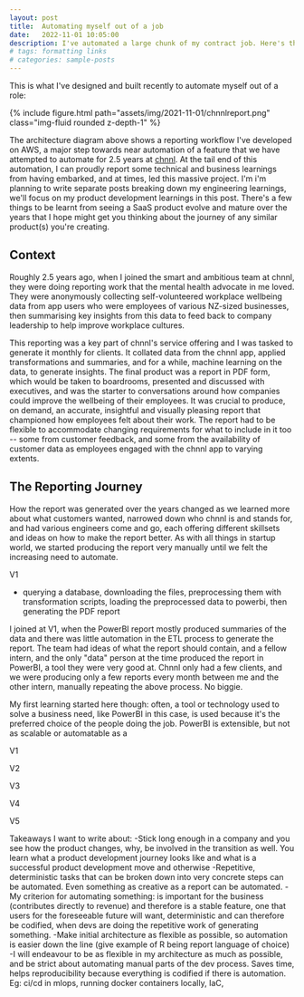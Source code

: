 ```yaml
---
layout: post
title:  Automating myself out of a job
date:   2022-11-01 10:05:00
description: I've automated a large chunk of my contract job. Here's the journey to near full automation and my main learnings.
# tags: formatting links
# categories: sample-posts
---
```

This is what I've designed and built recently to automate myself out of a role:

{% include figure.html path="assets/img/2021-11-01/chnnlreport.png" class="img-fluid rounded z-depth-1" %}

The architecture diagram above shows a reporting workflow I've developed on AWS, a major step towards near automation of a feature that we have attempted to automate for 2.5 years at [chnnl](https://chnnl.app/home). At the tail end of this automation, I can proudly report some technical and business learnings from having embarked, and at times, led this massive project. I'm i'm planning to write separate posts breaking down my engineering learnings, we'll focus on my product development learnings in this post. There's a few things to be learnt from seeing a SaaS product evolve and mature over the years that I hope might get you thinking about the journey of any similar product(s) you're creating.

## Context

Roughly 2.5 years ago, when I joined the smart and ambitious team at chnnl, they were doing reporting work that the mental health advocate in me loved. They were anonymously collecting self-volunteered workplace wellbeing data from app users who were employees of various NZ-sized businesses, then summarising key insights from this data to feed back to company leadership to help improve workplace cultures.

This reporting was a key part of chnnl's service offering and I was tasked to generate it monthly for clients. It collated data from the chnnl app, applied transformations and summaries, and for a while, machine learning on the data, to generate insights. The final product was a report in PDF form, which would be taken to boardrooms, presented and discussed with executives, and was the starter to conversations around how companies could improve the wellbeing of their employees. It was crucial to produce, on demand, an accurate, insightful and visually pleasing report that championed how employees felt about their work. The report had to be flexible to accommodate changing requirements for what to include in it too -- some from customer feedback, and some from the availability of customer data as employees engaged with the chnnl app to varying extents.

## The Reporting Journey

How the report was generated over the years changed as we learned more about what customers wanted, narrowed down who chnnl is and stands for, and had various engineers come and go, each offering different skillsets and ideas on how to make the report better. As with all things in startup world, we started producing the report very manually until we felt the increasing need to automate.

V1
- querying a database, downloading the files, preprocessing them with transformation scripts, loading the preprocessed data to powerbi, then generating the PDF report

I joined at V1, when the PowerBI report mostly produced summaries of the data and there was little automation in the ETL process to generate the report. The team had ideas of what the report should contain, and a fellow intern, and the only "data" person at the time produced the report in PowerBI, a tool they were very good at. Chnnl only had a few clients, and we were producing only a few reports every month between me and the other intern, manually repeating the above process. No biggie. 

My first learning started here though: often, a tool or technology used to solve a business need, like PowerBI in this case, is used because it's the preferred choice of the people doing the job. PowerBI is extensible, but not as scalable or automatable as a 

V1

V2

V3

V4

V5

Takeaways I want to write about:
-Stick long enough in a company and you see how the product changes, why, be involved in the transition as well. You learn what a product development journey looks like and what is a successful product development move and otherwise
-Repetitive, deterministic tasks that can be broken down into very concrete steps can be automated. Even something as creative as a report can be automated. 
-My criterion for automating something: is important for the business (contributes directly to revenue) and therefore is a stable feature, one that users for the foreseeable future will want, deterministic and can therefore be codified, when devs are doing the repetitive work of generating something. 
-Make initial architecture as flexible as possible, so automation is easier down the line (give example of R being report language of choice)
-I will endeavour to be as flexible in my architecture as much as possible, and be strict about automating manual parts of the dev process. Saves time, helps reproducibility because everything is codified if there is automation. Eg: ci/cd in mlops, running docker containers locally, IaC, 